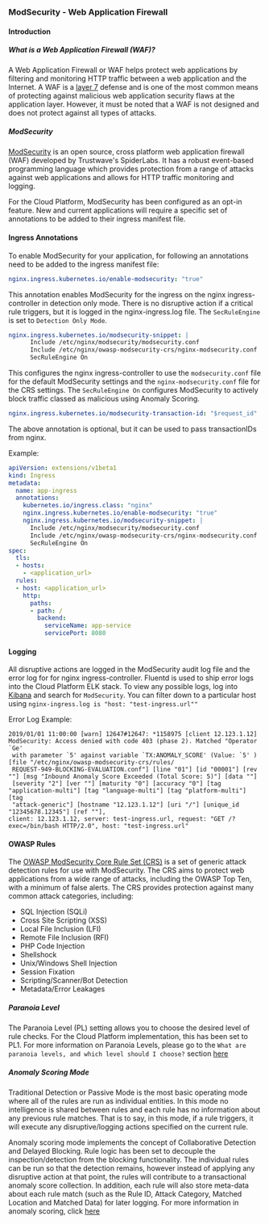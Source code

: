 ### ModSecurity - Web Application Firewall

#### Introduction

##### What is a Web Application Firewall (WAF)?

A Web Application Firewall or WAF helps protect web applications by filtering and monitoring HTTP traffic between a web application and the Internet. A WAF is a [layer 7](https://en.wikipedia.org/wiki/OSI_model) defense and is one of the most common means of protecting against malicious web application security flaws at the application layer. However, it must be noted that a WAF is not designed and does not protect against all types of attacks. 

##### ModSecurity

[ModSecurity](http://www.modsecurity.org/about.html) is an open source, cross platform web application firewall (WAF) developed by Trustwave's SpiderLabs. It has a robust event-based programming language which provides protection from a range of attacks against web applications and allows for HTTP traffic monitoring and logging. 

For the Cloud Platform, ModSecurity has been configured as an opt-in feature. New and current applications will require a specific set of annotations to be added to their ingress manifest file.

#### Ingress Annotations

To enable ModSecurity for your application, for following an annotations need to be added to the ingress manifest file:

```yaml
nginx.ingress.kubernetes.io/enable-modsecurity: "true"
```
This annotation enables ModSecurity for the ingress on the nginx ingress-controller in detection only mode. There is no disruptive action if a critical rule triggers, but it is logged in the nginx-ingress.log file. The `SecRuleEngine` is set to `Detection Only Mode`.

```yaml
nginx.ingress.kubernetes.io/modsecurity-snippet: |
      Include /etc/nginx/modsecurity/modsecurity.conf
      Include /etc/nginx/owasp-modsecurity-crs/nginx-modsecurity.conf
      SecRuleEngine On
```  
This configures the nginx ingress-controller to use the `modsecurity.conf` file for the default ModSecurity settings and the `nginx-modsecurity.conf` file for the CRS settings.
The `SecRuleEngine On` configures ModSecurity to actively block traffic classed as malicious using Anomaly Scoring.  

```yaml
nginx.ingress.kubernetes.io/modsecurity-transaction-id: "$request_id"
```
The above annotation is optional, but it can be used to pass transactionIDs from nginx.


Example:

```yaml
apiVersion: extensions/v1beta1
kind: Ingress
metadata:
  name: app-ingress
  annotations:
    kubernetes.io/ingress.class: "nginx"
    nginx.ingress.kubernetes.io/enable-modsecurity: "true"
    nginx.ingress.kubernetes.io/modsecurity-snippet: |
      Include /etc/nginx/modsecurity/modsecurity.conf
      Include /etc/nginx/owasp-modsecurity-crs/nginx-modsecurity.conf
      SecRuleEngine On
spec:
  tls:
  - hosts:
    - <application_url> 
  rules:
  - host: <application_url> 
    http:
      paths:
      - path: /
        backend:
          serviceName: app-service
          servicePort: 8080
```

#### Logging

All disruptive actions are logged in the ModSecurity audit log file and the error log for for nginx ingress-controller. 
Fluentd is used to ship error logs into the Cloud Platform ELK stack. To view any possible logs, log into [Kibana](https://kibana.cloud-platform.service.justice.gov.uk/_plugin/kibana/) and search for `ModSecurity`. You can filter down to a particular host using `nginx-ingress.log is "host: "test-ingress.url""`

Error Log Example:

```
2019/01/01 11:00:00 [warn] 12647#12647: *1158975 [client 12.123.1.12] ModSecurity: Access denied with code 403 (phase 2). Matched "Operator `Ge'
 with parameter `5' against variable `TX:ANOMALY_SCORE' (Value: `5' ) [file "/etc/nginx/owasp-modsecurity-crs/rules/
 REQUEST-949-BLOCKING-EVALUATION.conf"] [line "01"] [id "00001"] [rev ""] [msg "Inbound Anomaly Score Exceeded (Total Score: 5)"] [data ""] 
 [severity "2"] [ver ""] [maturity "0"] [accuracy "0"] [tag "application-multi"] [tag "language-multi"] [tag "platform-multi"] [tag 
 "attack-generic"] [hostname "12.123.1.12"] [uri "/"] [unique_id "12345678.12345"] [ref ""],
client: 12.123.1.12, server: test-ingress.url, request: "GET /?exec=/bin/bash HTTP/2.0", host: "test-ingress.url"
```

#### OWASP Rules

The [OWASP ModSecurity Core Rule Set (CRS)](https://coreruleset.org/faq/) is a set of generic attack detection rules for use with ModSecurity. The CRS aims to protect web applications from a wide range of attacks, including the OWASP Top Ten, with a minimum of false alerts. The CRS provides protection against many common attack categories, including:

 - SQL Injection (SQLi)
 - Cross Site Scripting (XSS)
 - Local File Inclusion (LFI)
 - Remote File Inclusion (RFI)
 - PHP Code Injection
 - Shellshock
 - Unix/Windows Shell Injection
 - Session Fixation
 - Scripting/Scanner/Bot Detection
 - Metadata/Error Leakages

##### Paranoia Level

The Paranoia Level (PL) setting allows you to choose the desired level of rule checks. For the Cloud Platform implementation, this has been set to PL1. For more information on Paranoia Levels, please go to the `What are paranoia levels, and which level should I choose?` section [here](https://coreruleset.org/faq/)

##### Anomaly Scoring Mode

Traditional Detection or Passive Mode is the most basic operating mode where all of the rules are run as individual entities. In this mode no intelligence is shared between rules and each rule has no information about any previous rule matches. That is to say, in this mode, if a rule triggers, it will execute any disruptive/logging actions specified on the current rule.

Anomaly scoring mode implements the concept of Collaborative Detection and Delayed Blocking. Rule logic has been set to decouple the inspection/detection from the blocking functionality. The individual rules can be run so that the detection remains, however instead of applying any disruptive action at that point, the rules will contribute to a transactional anomaly score collection. In addition, each rule will also store meta-data about each rule match (such as the Rule ID, Attack Category, Matched Location and Matched Data) for later logging. 
For more information in anomaly scoring, click [here](https://www.modsecurity.org/CRS/Documentation/anomaly.html#anomaly-scoring-mode)

